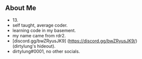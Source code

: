 ## About Me
- 13\.
- self taught, average coder.
- learning code in my basement.
- my name came from rdr2.
- [discord.gg/bwZRyusJK9] (https://discord.gg/bwZRyusJK9/) (dirtylung's hideout).
- dirtylung#0001, no other socials.